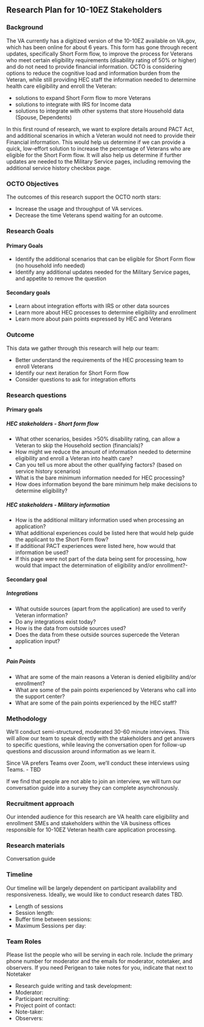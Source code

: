 ## Research Plan for 10-10EZ Stakeholders 
### Background
The VA currently has a digitized version of the 10-10EZ available on VA.gov, which has been online for about 6 years.  This form has gone through recent updates, specifically Short Form flow, to improve the process for Veterans who meet certain eligibility requirements (disability rating of 50% or higher) and do not need to provide financial information.
OCTO is considering options to reduce the cognitive load and information burden from the Veteran, while still providing HEC staff the information needed to determine health care eligibility and enroll the Veteran:
- solutions to expand Short Form flow to more Veterans
- solutions to integrate with IRS for Income data
- solutions to integrate with other systems that store Household data (Spouse, Dependents)

In this first round of research, we want to explore details around PACT Act, and additional scenarios in which a Veteran would not need to provide their Financial information. This would help us determine if we can provide a quick, low-effort solution to increase the percentage of Veterans who are eligible for the Short Form flow.  It will also help us determine if further updates are needed to the Military Service pages, including removing the additional service history checkbox page.


### OCTO Objectives
The outcomes of this research support the OCTO north stars:
- Increase the usage and throughput of VA services.
- Decrease the time Veterans spend waiting for an outcome.

### Research Goals
#### Primary Goals
- Identify the additional scenarios that can be eligible for Short Form flow (no household info needed)
- Identify any additional updates needed for the Military Service pages, and appetite to remove the question

#### Secondary goals
- Learn about integration efforts with IRS or other data sources
- Learn more about HEC processes to determine eligibility and enrollment
- Learn more about pain points expressed by HEC and Veterans

### Outcome
This data we gather through this research will help our team: 
- Better understand the requirements of the HEC processing team to enroll Veterans
- Identify our next iteration for Short Form flow
- Consider questions to ask for integration efforts

### Research questions
#### Primary goals
##### HEC stakeholders - Short form flow
- What other scenarios, besides >50% disability rating, can allow a Veteran to skip the Household section (financials)?
- How might we reduce the amount of information needed to determine eligibility and enroll a Veteran into health care? 
- Can you tell us more about the other qualifying factors? (based on service history scenarios)
- What is the bare minimum information needed for HEC processing?
- How does information beyond the bare minimum help make decisions to determine eligibility? 

##### HEC stakeholders - Military information
- How is the additional military information used when processing an application?
- What additional experiences could be listed here that would help guide the applicant to the Short Form flow?
- If additional PACT experiences were listed here, how would that information be used?
- If this page were not part of the data being sent for processing, how would that impact the determination of eligibility and/or enrollment?-

#### Secondary goal 
##### Integrations
- What outside sources (apart from the application) are used to verify Veteran information?
- Do any integrations exist today?
- How is the data from outside sources used?
- Does the data from these outside sources supercede the Veteran application input?
- 

##### Pain Points
- What are some of the main reasons a Veteran is denied eligibility and/or enrollment?
- What are some of the pain points experienced by Veterans who call into the support center?
- What are some of the pain points experienced by the HEC staff?

### Methodology
We’ll conduct semi-structured, moderated 30-60 minute interviews.  This will allow our team to speak directly with the stakeholders and get answers to specific questions, while leaving the conversation open for follow-up questions and discussion around information as we learn it.

Since VA prefers Teams over Zoom, we’ll conduct these interviews using Teams. - TBD

If we find that people are not able to join an interview, we will turn our conversation guide into a survey they can complete asynchronously. 

### Recruitment approach
Our intended audience for this research are VA health care eligibility and enrollment SMEs and stakeholders within the VA business offices responsible for 10-10EZ Veteran health care application processing. 

### Research materials
Conversation guide

### Timeline
Our timeline will be largely dependent on participant availability and responsiveness. Ideally, we would like to conduct research dates TBD.
- Length of sessions
- Session length: 
- Buffer time between sessions:  
- Maximum Sessions per day: 

### Team Roles
Please list the people who will be serving in each role. Include the primary phone number for moderator and the emails for moderator, notetaker, and observers. If you need Perigean to take notes for you, indicate that next to Notetaker
- Research guide writing and task development: 
- Moderator: 
- Participant recruiting: 
- Project point of contact: 
- Note-taker: 
- Observers: 

